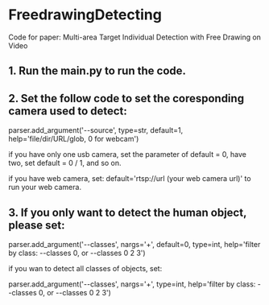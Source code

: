 # FreedrawingDetecting
Code for paper: Multi-area Target Individual Detection with Free Drawing on Video 

## 1. Run the main.py to run the code.
## 2. Set the follow code to set the coresponding camera used to detect:

parser.add_argument('--source', type=str, default=1, help='file/dir/URL/glob, 0 for webcam')

if you have only one usb camera, set the parameter of default = 0, have two, set default = 0 / 1, and so on.

if you have web camera, set: default='rtsp://url (your web camera url)' to run your web camera.

## 3. If you only want to detect the human object, please set:

parser.add_argument('--classes', nargs='+', default=0, type=int, help='filter by class: --classes 0, or --classes 0 2 3')

if you wan to detect all classes of objects, set:

parser.add_argument('--classes', nargs='+', type=int, help='filter by class: --classes 0, or --classes 0 2 3')








